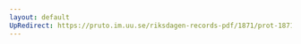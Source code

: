 ```yaml
---
layout: default
UpRedirect: https://pruto.im.uu.se/riksdagen-records-pdf/1871/prot-1871--fk--301.pdf
---
```

